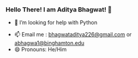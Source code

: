 ### Hello There! I am Aditya Bhagwat! 👋

<!--
**baggy2797/baggy2797** is a ✨ _special_ ✨ repository because its `README.md` (this file) appears on your GitHub profile.

<!--Here are some ideas to get you started:

- 🔭 I’m currently working on myself
- 🌱 I’m currently learning Tableau Desktop
<!--- 👯 I’m looking to collaborate on software -->
- 🤔 I’m looking for help with Python
<!--- 💬 Ask me about -->
- 📫 Email me : bhagwataditya226@gmail.com or abhagwa1@binghamton.edu
- 😄 Pronouns: He/Him
